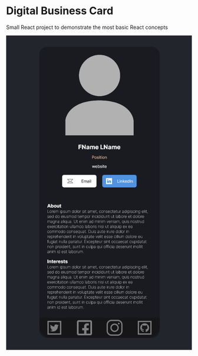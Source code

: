# Digital Business Card

Small React project to demonstrate the most basic React concepts

![Screenshot](preview-digital-business-card.png)
